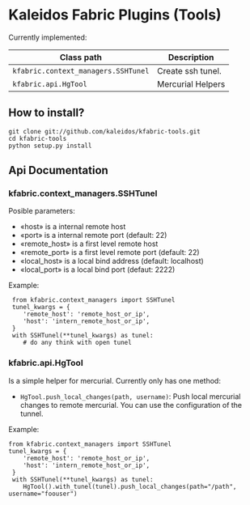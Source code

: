 Kaleidos Fabric Plugins (Tools)
===============================

Currently implemented:

Class path                                     | Description
---------------------------------------------- | -----------
`kfabric.context_managers.SSHTunel`            | Create ssh tunel.
`kfabric.api.HgTool`                           | Mercurial Helpers

How to install?
---------------

    git clone git://github.com/kaleidos/kfabric-tools.git
    cd kfabric-tools
    python setup.py install


Api Documentation
-----------------

### kfabric.context_managers.SSHTunel ###

Posible parameters:

- «host» is a internal remote host
- «port» is a internal remote port (default: 22)
- «remote_host» is a first level remote host 
- «remote_port» is a first level remote port (default: 22)
- «local_host» is a local bind address (default: localhost)
- «local_port» is a local bind port (defaut: 2222)

Example:
     
     from kfabric.context_managers import SSHTunel
     tunel_kwargs = {
        'remote_host': 'remote_host_or_ip',
        'host': 'intern_remote_host_or_ip',
     }   
     with SSHTunel(**tunel_kwargs) as tunel:
        # do any think with open tunel


### kfabric.api.HgTool ###

Is a simple helper for mercurial. Currently only has one method:

 - `HgTool.push_local_changes(path, username)`: Push local mercurial changes to remote mercurial. You can use the configuration of the tunnel.

Example:

    from kfabric.context_managers import SSHTunel
    tunel_kwargs = {
        'remote_host': 'remote_host_or_ip',
        'host': 'intern_remote_host_or_ip',
     }   
     with SSHTunel(**tunel_kwargs) as tunel:
        HgTool().with_tunel(tunel).push_local_changes(path="/path", username="foouser")

